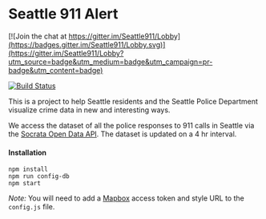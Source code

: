 # Seattle 911 Alert

[![Join the chat at https://gitter.im/Seattle911/Lobby](https://badges.gitter.im/Seattle911/Lobby.svg)](https://gitter.im/Seattle911/Lobby?utm_source=badge&utm_medium=badge&utm_campaign=pr-badge&utm_content=badge)

[![Build Status](https://travis-ci.org/vgoutham/Seattle911.svg?branch=master)](https://travis-ci.org/vgoutham/Seattle911)

This is a project to help Seattle residents and the Seattle Police Department visualize crime data in new and interesting ways.

We access the dataset of all the police responses to 911 calls in Seattle via the [Socrata Open Data API](https://dev.socrata.com/foundry/data.seattle.gov/pu5n-trf4). The dataset is updated on a 4 hr interval.

#### Installation
```
npm install
npm run config-db
npm start
```

*Note:* You will need to add a [Mapbox](https://www.mapbox.com/mapbox-studio/) access token and style URL to the `config.js` file.
